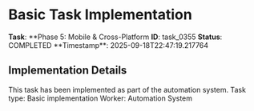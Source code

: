# Basic Task Implementation

**Task**: **Phase 5: Mobile & Cross-Platform
**ID**: task_0355
**Status**: COMPLETED
**Timestamp\*\*: 2025-09-18T22:47:19.217764

## Implementation Details

This task has been implemented as part of the automation system.
Task type: Basic implementation
Worker: Automation System
